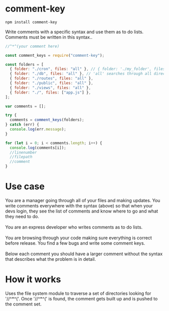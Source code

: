 # comment-key

```sh
npm install comment-key
```

Write comments with a specific syntax and use them as to do lists. Comments must be written in this syntax..

```js
//^*^(your comment here)
```

```js
const comment_keys = require("comment-key");

const folders = [
  { folder: "./cron", files: "all" }, // { folder: './my_folder', files: ([]), ('all'), (['a.js', 'b.js']) }
  { folder: "./db", files: "all" }, // 'all' searches through all directories and files
  { folder: "./routes", files: "all" },
  { folder: "./public", files: "all" },
  { folder: "./views", files: "all" },
  { folder: "./", files: ["app.js"] },
];

var comments = [];

try {
  comments = comment_keys(folders);
} catch (err) {
  console.log(err.message);
}

for (let i = 0; i < comments.length; i++) {
  console.log(comments[i]);
  //linenumber
  //filepath
  //comment
}
```

# Use case

You are a manager going through all of your files and making updates. You write comments everywhere with the syntax (above) so that when your devs login, they see the list of comments and know where to go and what they need to do.
<br><br>
You are an express developer who writes comments as to do lists.
<br><br>
You are browsing through your code making sure everything is correct before release. You find a few bugs and write some comment keys.
<br><br>
Below each comment you should have a larger comment without the syntax that describes what the problem is in detail.

# How it works

Uses the file system module to traverse a set of directories looking for '//^\*^('. Once '//^\*^(' is found, the comment gets built up and is pushed to the comment set.
